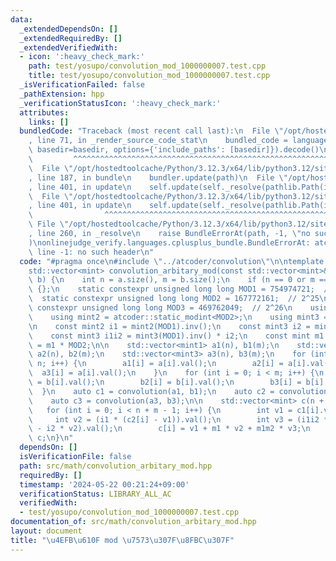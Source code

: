 ```yaml
---
data:
  _extendedDependsOn: []
  _extendedRequiredBy: []
  _extendedVerifiedWith:
  - icon: ':heavy_check_mark:'
    path: test/yosupo/convolution_mod_1000000007.test.cpp
    title: test/yosupo/convolution_mod_1000000007.test.cpp
  _isVerificationFailed: false
  _pathExtension: hpp
  _verificationStatusIcon: ':heavy_check_mark:'
  attributes:
    links: []
  bundledCode: "Traceback (most recent call last):\n  File \"/opt/hostedtoolcache/Python/3.12.3/x64/lib/python3.12/site-packages/onlinejudge_verify/documentation/build.py\"\
    , line 71, in _render_source_code_stat\n    bundled_code = language.bundle(stat.path,\
    \ basedir=basedir, options={'include_paths': [basedir]}).decode()\n          \
    \         ^^^^^^^^^^^^^^^^^^^^^^^^^^^^^^^^^^^^^^^^^^^^^^^^^^^^^^^^^^^^^^^^^^^^^^^^^^^^^^^^^\n\
    \  File \"/opt/hostedtoolcache/Python/3.12.3/x64/lib/python3.12/site-packages/onlinejudge_verify/languages/cplusplus.py\"\
    , line 187, in bundle\n    bundler.update(path)\n  File \"/opt/hostedtoolcache/Python/3.12.3/x64/lib/python3.12/site-packages/onlinejudge_verify/languages/cplusplus_bundle.py\"\
    , line 401, in update\n    self.update(self._resolve(pathlib.Path(included), included_from=path))\n\
    \  File \"/opt/hostedtoolcache/Python/3.12.3/x64/lib/python3.12/site-packages/onlinejudge_verify/languages/cplusplus_bundle.py\"\
    , line 401, in update\n    self.update(self._resolve(pathlib.Path(included), included_from=path))\n\
    \                ^^^^^^^^^^^^^^^^^^^^^^^^^^^^^^^^^^^^^^^^^^^^^^^^^^^^^^^^^\n \
    \ File \"/opt/hostedtoolcache/Python/3.12.3/x64/lib/python3.12/site-packages/onlinejudge_verify/languages/cplusplus_bundle.py\"\
    , line 260, in _resolve\n    raise BundleErrorAt(path, -1, \"no such header\"\
    )\nonlinejudge_verify.languages.cplusplus_bundle.BundleErrorAt: atcoder/convolution.hpp:\
    \ line -1: no such header\n"
  code: "#pragma once\n#include \"../atcoder/convolution\"\n\ntemplate <class mint>\n\
    std::vector<mint> convolution_arbitary_mod(const std::vector<mint>& a, const std::vector<mint>&\
    \ b) {\n    int n = a.size(), m = b.size();\n    if (n == 0 or m == 0) return\
    \ {};\n    static constexpr unsigned long long MOD1 = 754974721;  // 2^24\n  \
    \  static constexpr unsigned long long MOD2 = 167772161;  // 2^25\n    static\
    \ constexpr unsigned long long MOD3 = 469762049;  // 2^26\n    using mint1 = atcoder::static_modint<MOD1>;\n\
    \    using mint2 = atcoder::static_modint<MOD2>;\n    using mint3 = atcoder::static_modint<MOD3>;\n\
    \n    const mint2 i1 = mint2(MOD1).inv();\n    const mint3 i2 = mint3(MOD2).inv();\n\
    \    const mint3 i1i2 = mint3(MOD1).inv() * i2;\n    const mint m1 = MOD1, m1m2\
    \ = m1 * MOD2;\n\n    std::vector<mint1> a1(n), b1(m);\n    std::vector<mint2>\
    \ a2(n), b2(m);\n    std::vector<mint3> a3(n), b3(m);\n    for (int i = 0; i <\
    \ n; i++) {\n        a1[i] = a[i].val();\n        a2[i] = a[i].val();\n      \
    \  a3[i] = a[i].val();\n    }\n    for (int i = 0; i < m; i++) {\n        b1[i]\
    \ = b[i].val();\n        b2[i] = b[i].val();\n        b3[i] = b[i].val();\n  \
    \  }\n    auto c1 = convolution(a1, b1);\n    auto c2 = convolution(a2, b2);\n\
    \    auto c3 = convolution(a3, b3);\n\n    std::vector<mint> c(n + m - 1);\n \
    \   for (int i = 0; i < n + m - 1; i++) {\n        int v1 = c1[i].val();\n   \
    \     int v2 = (i1 * (c2[i] - v1)).val();\n        int v3 = (i1i2 * (c3[i] - v1)\
    \ - i2 * v2).val();\n        c[i] = v1 + m1 * v2 + m1m2 * v3;\n    }\n\n    return\
    \ c;\n}\n"
  dependsOn: []
  isVerificationFile: false
  path: src/math/convolution_arbitary_mod.hpp
  requiredBy: []
  timestamp: '2024-05-22 00:21:24+09:00'
  verificationStatus: LIBRARY_ALL_AC
  verifiedWith:
  - test/yosupo/convolution_mod_1000000007.test.cpp
documentation_of: src/math/convolution_arbitary_mod.hpp
layout: document
title: "\u4EFB\u610F mod \u7573\u307F\u8FBC\u307F"
---
```

